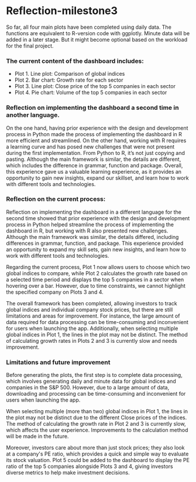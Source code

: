 # Reflection-milestone3

So far, all four main plots have been completed using daily data. The functions are equivalent to R-version code with ggplotly.
Minute data will be added in a later stage. But it might become optional based on the workload for the final project.

### The current content of the dashboard includes:
- Plot 1. Line plot: Comparison of global indices
- Plot 2. Bar chart: Growth rate for each sector
- Plot 3. Line plot: Close price of the top 5 companies in each sector
- Plot 4. Pie chart: Volume of the top 5 companies in each sector

### Reflection on implementing the dashboard a second time in another language.
On the one hand, having prior experience with the design and development process in Python made the process of implementing the dashboard in R more efficient and streamlined. On the other hand, working with R requires a learning curve and has posed new challenges that were not present during the first implementation. From Python to R, it’s not just copying and pasting. Although the main framework is similar, the details are different, which includes the difference in grammar, function and package. Overall, this experience gave us a valuable learning experience, as it provides an opportunity to gain new insights, expand our skillset, and learn how to work with different tools and technologies.

### Reflection on the current process:
Reflection on implementing the dashboard in a different language for the second time showed that prior experience with the design and development process in Python helped streamline the process of implementing the dashboard in R, but working with R also presented new challenges. Although the main framework was similar, the details differed, including differences in grammar, function, and package. This experience provided an opportunity to expand my skill sets, gain new insights, and learn how to work with different tools and technologies.

Regarding the current process, Plot 1 now allows users to choose which two global indices to compare, while Plot 2 calculates the growth rate based on a selected time period and displays the top 5 companies in a sector when hovering over a bar. However, due to time constraints, we cannot highlight the specified company on Plots 3 and 4.

The overall framework has been completed, allowing investors to track global indices and individual company stock prices, but there are still limitations and areas for improvement. For instance, the large amount of data required for data processing can be time-consuming and inconvenient for users when launching the app. Additionally, when selecting multiple global indices in Plot 1, the lines in the plot may not be distinct. The method of calculating growth rates in Plots 2 and 3 is currently slow and needs improvement.

### Limitations and future improvement
Before generating the plots, the first step is to complete data processing, which involves generating daily and minute data for global indices and companies in the S&P 500. However, due to a large amount of data, downloading and processing can be time-consuming and inconvenient for users when launching the app.

When selecting multiple (more than two) global indices in Plot 1, the lines in the plot may not be distinct due to the different Close prices of the indices.
The method of calculating the growth rate in Plot 2 and 3 is currently slow, which affects the user experience. Improvements to the calculation method will be made in the future.

Moreover, investors care about more than just stock prices; they also look at a company's PE ratio, which provides a quick and simple way to evaluate its stock valuation. Plot 5 could be added to the dashboard to display the PE ratio of the top 5 companies alongside Plots 3 and 4, giving investors diverse metrics to help make investment decisions.

